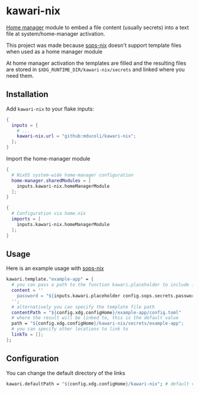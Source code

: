# kawari-nix

[Home manager](https://github.com/nix-community/home-manager) module to embed a file content (usually secrets) into a text file at system/home-manager activation.

This project was made because [sops-nix](https://github.com/Mic92/sops-nix) doesn't support template files when used as a home manager module

At home manager activation the templates are filled and the resulting files are stored in `$XDG_RUNTIME_DIR/kawari-nix/secrets` and linked where you need them.

## Installation

Add `kawari-nix` to your flake inputs:

```nix
{
  inputs = {
    # ...
    kawari-nix.url = "github:mducoli/kawari-nix";
  };
}
```

Import the home-manager module

```nix
{
  # NixOS system-wide home-manager configuration
  home-manager.sharedModules = [
    inputs.kawari-nix.homeManagerModule
  ];
}
```

```nix
{
  # Configuration via home.nix
  imports = [
    inputs.kawari-nix.homeManagerModule
  ];
}
```

## Usage

Here is an example usage with [sops-nix](https://github.com/Mic92/sops-nix)

```nix
kawari.template."example-app" = {
  # you can pass a path to the function kawari.placeholder to include it's content at activation
  content = ''
    password = "${inputs.kawari.placeholder config.sops.secrets.password.path}"
  '';
  # alternatively you can specify the template file path
  contentPath = "${config.xdg.configHome}/example-app/config.toml"
  # where the result will be linked to, this is the default value
  path = "${config.xdg.configHome}/kawari-nix/secrets/example-app";
  # you can specify other locations to link to
  linkTo = [];
};
```

## Configuration

You can change the default directory of the links

```nix
kawari.defaultPath = "${config.xdg.configHome}/kawari-nix"; # default value
```
